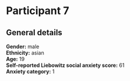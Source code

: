 # Participant 7

## General details
__Gender:__ male <br/>
__Ethnicity:__ asian <br/>
__Age:__ 19 <br/>
__Self-reported Liebowitz social anxiety score:__ 61 <br/>
__Anxiety category:__ 1 <br/>
